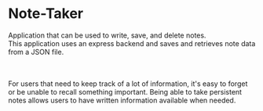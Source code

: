 # Note-Taker

Application that can be used to write, save, and delete notes.<br>
This application uses an express backend and saves and retrieves note data from a JSON file.<br><br><br>

For users that need to keep track of a lot of information, it's easy to forget or be unable to recall something important. Being able to take persistent notes allows users to have written information available when needed.

